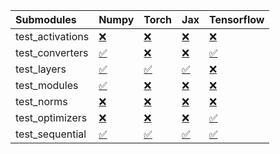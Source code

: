 | Submodules       | Numpy                                                                                                                           | Torch                                                                                                                           | Jax                                                                                                                             | Tensorflow                                                                                                                      |
|:-----------------|:--------------------------------------------------------------------------------------------------------------------------------|:--------------------------------------------------------------------------------------------------------------------------------|:--------------------------------------------------------------------------------------------------------------------------------|:--------------------------------------------------------------------------------------------------------------------------------|
| test_activations | <a href="https://github.com/unifyai/ivy/runs/8019390583?check_suite_focus=true" rel="noopener noreferrer" target="_blank">❌</a> | <a href="https://github.com/unifyai/ivy/runs/8019391907?check_suite_focus=true" rel="noopener noreferrer" target="_blank">❌</a> | <a href="https://github.com/unifyai/ivy/runs/8019393415?check_suite_focus=true" rel="noopener noreferrer" target="_blank">❌</a> | <a href="https://github.com/unifyai/ivy/runs/8019394674?check_suite_focus=true" rel="noopener noreferrer" target="_blank">❌</a> |
| test_converters  | <a href="https://github.com/unifyai/ivy/runs/8019390778?check_suite_focus=true" rel="noopener noreferrer" target="_blank">✅</a> | <a href="https://github.com/unifyai/ivy/runs/8019392149?check_suite_focus=true" rel="noopener noreferrer" target="_blank">❌</a> | <a href="https://github.com/unifyai/ivy/runs/8019393611?check_suite_focus=true" rel="noopener noreferrer" target="_blank">❌</a> | <a href="https://github.com/unifyai/ivy/runs/8019394854?check_suite_focus=true" rel="noopener noreferrer" target="_blank">✅</a> |
| test_layers      | <a href="https://github.com/unifyai/ivy/runs/8019390944?check_suite_focus=true" rel="noopener noreferrer" target="_blank">✅</a> | <a href="https://github.com/unifyai/ivy/runs/8019392385?check_suite_focus=true" rel="noopener noreferrer" target="_blank">✅</a> | <a href="https://github.com/unifyai/ivy/runs/8019393810?check_suite_focus=true" rel="noopener noreferrer" target="_blank">✅</a> | <a href="https://github.com/unifyai/ivy/runs/8019395053?check_suite_focus=true" rel="noopener noreferrer" target="_blank">❌</a> |
| test_modules     | <a href="https://github.com/unifyai/ivy/runs/8019391103?check_suite_focus=true" rel="noopener noreferrer" target="_blank">✅</a> | <a href="https://github.com/unifyai/ivy/runs/8019392587?check_suite_focus=true" rel="noopener noreferrer" target="_blank">❌</a> | <a href="https://github.com/unifyai/ivy/runs/8019393984?check_suite_focus=true" rel="noopener noreferrer" target="_blank">❌</a> | <a href="https://github.com/unifyai/ivy/runs/8019395222?check_suite_focus=true" rel="noopener noreferrer" target="_blank">❌</a> |
| test_norms       | <a href="https://github.com/unifyai/ivy/runs/8019391249?check_suite_focus=true" rel="noopener noreferrer" target="_blank">❌</a> | <a href="https://github.com/unifyai/ivy/runs/8019392819?check_suite_focus=true" rel="noopener noreferrer" target="_blank">❌</a> | <a href="https://github.com/unifyai/ivy/runs/8019394158?check_suite_focus=true" rel="noopener noreferrer" target="_blank">❌</a> | <a href="https://github.com/unifyai/ivy/runs/8019395444?check_suite_focus=true" rel="noopener noreferrer" target="_blank">❌</a> |
| test_optimizers  | <a href="https://github.com/unifyai/ivy/runs/8019391465?check_suite_focus=true" rel="noopener noreferrer" target="_blank">❌</a> | <a href="https://github.com/unifyai/ivy/runs/8019393014?check_suite_focus=true" rel="noopener noreferrer" target="_blank">❌</a> | <a href="https://github.com/unifyai/ivy/runs/8019394316?check_suite_focus=true" rel="noopener noreferrer" target="_blank">❌</a> | <a href="https://github.com/unifyai/ivy/runs/8019395613?check_suite_focus=true" rel="noopener noreferrer" target="_blank">✅</a> |
| test_sequential  | <a href="https://github.com/unifyai/ivy/runs/8019391647?check_suite_focus=true" rel="noopener noreferrer" target="_blank">✅</a> | <a href="https://github.com/unifyai/ivy/runs/8019393228?check_suite_focus=true" rel="noopener noreferrer" target="_blank">✅</a> | <a href="https://github.com/unifyai/ivy/runs/8019394487?check_suite_focus=true" rel="noopener noreferrer" target="_blank">✅</a> | <a href="https://github.com/unifyai/ivy/runs/8019395787?check_suite_focus=true" rel="noopener noreferrer" target="_blank">✅</a> |